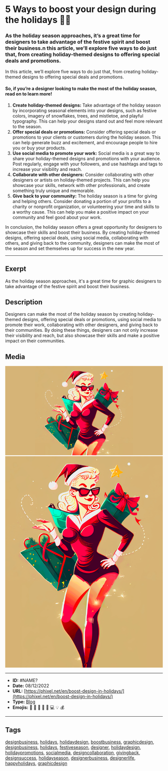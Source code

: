 # 5 Ways to boost your design during the holidays 🎅🏽
### As the holiday season approaches, it’s a great time for designers to take advantage of the festive spirit and boost their business.n this article, we’ll explore five ways to do just that, from creating holiday-themed designs to offering special deals and promotions.
In this article, we’ll explore five ways to do just that, from creating holiday-themed designs to offering special deals and promotions.

#### So, if you’re a designer looking to make the most of the holiday season, read on to learn more!

1. **Create holiday-themed designs:** Take advantage of the holiday season by incorporating seasonal elements into your designs, such as festive colors, imagery of snowflakes, trees, and mistletoe, and playful typography. This can help your designs stand out and feel more relevant to the season.
2. **Offer special deals or promotions:** Consider offering special deals or promotions to your clients or customers during the holiday season. This can help generate buzz and excitement, and encourage people to hire you or buy your products.
3. **Use social media to promote your work:** Social media is a great way to share your holiday-themed designs and promotions with your audience. Post regularly, engage with your followers, and use hashtags and tags to increase your visibility and reach.
4. **Collaborate with other designers:** Consider collaborating with other designers or artists on holiday-themed projects. This can help you showcase your skills, network with other professionals, and create something truly unique and memorable.
5. **Give back to your community:** The holiday season is a time for giving and helping others. Consider donating a portion of your profits to a charity or nonprofit organization, or volunteering your time and skills to a worthy cause. This can help you make a positive impact on your community and feel good about your work.

In conclusion, the holiday season offers a great opportunity for designers to showcase their skills and boost their business. By creating holiday-themed designs, offering special deals, using social media, collaborating with others, and giving back to the community, designers can make the most of the season and set themselves up for success in the new year.


------------
## Exerpt
As the holiday season approaches, it's a great time for graphic designers to take advantage of the festive spirit and boost their business.
## Description
Designers can make the most of the holiday season by creating holiday-themed designs, offering special deals or promotions, using social media to promote their work, collaborating with other designers, and giving back to their communities. By doing these things, designers can not only increase their visibility and reach, but also showcase their skills and make a positive impact on their communities.
## Media
<img src="media/39fadd0e/boosting-the-holidays-cover.jpg">
<img src="media/22c85630/boosting-the-holidays.jpg">

------------
- **ID:** #NAME?
- **Date:** 08/12/2022
- **URL:** [https://phixel.net/en/boost-design-in-holidays/](https://phixel.net/en/boost-design-in-holidays/)
- **Type:** [Blog](#blog)
- **Emojis:** 🎄 🎅 🏽 🎁 🎨 💻 💡 💰

------------
## Tags
[designbusiness](#designbusiness), [holidays](#holidays), [holidaydesign](#holidaydesign), [boostbusiness](#boostbusiness), [graphicdesign](#graphicdesign), [designbusiness](#designbusiness), [holidays](#holidays), [festiveseason](#festiveseason), [designer](#designer), [holidaydesign](#holidaydesign), [holidaypromotions](#holidaypromotions), [socialmedia](#socialmedia), [designcollaboration](#designcollaboration), [givingback](#givingback), [designsuccess](#designsuccess), [holidayseason](#holidayseason), [designerbusiness](#designerbusiness), [designerlife](#designerlife), [happyholidays](#happyholidays), [graphicdesign](#graphicdesign)
